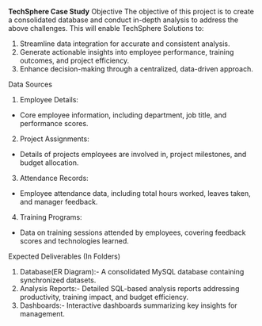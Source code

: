 **TechSphere Case Study**
Objective
The objective of this project is to create a consolidated database and conduct in-depth analysis to address the above challenges. This will enable TechSphere Solutions to:
1. Streamline data integration for accurate and consistent analysis.
2. Generate actionable insights into employee performance, training outcomes, and project efficiency.
3. Enhance decision-making through a centralized, data-driven approach.

Data Sources
1. Employee Details:
- Core employee information, including department, job title, and performance scores.
2. Project Assignments:
- Details of projects employees are involved in, project milestones, and budget allocation.
3. Attendance Records:
- Employee attendance data, including total hours worked, leaves taken, and manager feedback.
4. Training Programs:
- Data on training sessions attended by employees, covering feedback scores and technologies learned.

Expected Deliverables (In Folders)
1. Database(ER Diagram):-  A consolidated MySQL database containing synchronized datasets.
2. Analysis Reports:-  Detailed SQL-based analysis reports addressing productivity, training impact, and budget efficiency.
3. Dashboards:-  Interactive dashboards summarizing key insights for management.

